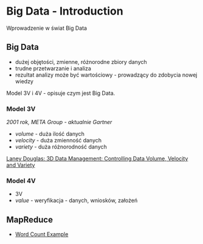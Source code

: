 # Big Data - Introduction

Wprowadzenie w świat Big Data

## Big Data

- dużej objętości, zmienne, różnorodne zbiory danych
- trudne przetwarzanie i analiza
- rezultat analizy może być wartościowy - prowadzący do zdobycia nowej wiedzy

Model 3V i 4V - opisuje czym jest Big Data.

### Model 3V

*2001 rok, META Group - aktualnie Gartner*

- *volume* - duża ilość danych
- *velocity* - duża zmienność danych
- *variety* - duża różnorodność danych

[Laney Douglas: 3D Data Management: Controlling Data Volume, Velocity and Variety](http://blogs.gartner.com/doug-laney/files/2012/01/ad949-3D-Data-Management-Controlling-Data-Volume-Velocity-and-Variety.pdf)

### Model 4V

- 3V
- *value* - weryfikacja - danych, wniosków, założeń

## MapReduce

- [Word Count Example](map-reduce-word-count-example/)